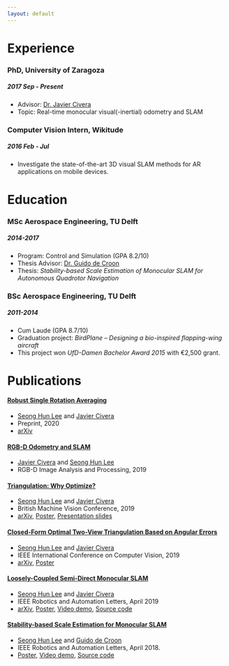 ```yaml
---
layout: default
---
```



# Experience
### PhD, University of Zaragoza 
##### 2017 Sep - Present
*    Advisor: [Dr. Javier Civera](http://webdiis.unizar.es/~jcivera/)
*    Topic: Real-time monocular visual(-inertial) odometry and SLAM

### Computer Vision Intern, Wikitude
##### 2016 Feb - Jul
*    Investigate the state-of-the-art 3D visual SLAM methods for AR applications on mobile devices.

# Education

### MSc Aerospace Engineering, TU Delft
##### 2014-2017
*    Program: Control and Simulation (GPA 8.2/10)
*    Thesis Advisor: [Dr. Guido de Croon](http://www.bene-guido.eu/wordpress/)
*    Thesis: _Stability-based Scale Estimation of Monocular SLAM for Autonomous Quadrotor Navigation_

### BSc Aerospace Engineering, TU Delft
##### 2011-2014
*    Cum Laude (GPA 8.7/10)
*    Graduation project: _BirdPlane – Designing a bio-inspired flapping-wing aircraft_ 
*    This project won _UfD-Damen Bachelor Award 2015_ with €2,500 grant.

# Publications
#### [Robust Single Rotation Averaging](http://arxiv.org/abs/2004.00732)
*    [Seong Hun Lee](https://seonghun-lee.github.io/) and [Javier Civera](http://webdiis.unizar.es/~jcivera/)
*    Preprint, 2020
*    [arXiv](http://arxiv.org/abs/2004.00732)

#### [RGB-D Odometry and SLAM](https://link.springer.com/chapter/10.1007/978-3-030-28603-3_6)
*    [Javier Civera](http://webdiis.unizar.es/~jcivera/) and [Seong Hun Lee](https://seonghun-lee.github.io/)
*    RGB-D Image Analysis and Processing, 2019


#### [Triangulation: Why Optimize?](https://bmvc2019.org/wp-content/uploads/papers/0331-paper.pdf)
*    [Seong Hun Lee](https://seonghun-lee.github.io/) and [Javier Civera](http://webdiis.unizar.es/~jcivera/)
*    British Machine Vision Conference, 2019
*    [arXiv](https://arxiv.org/abs/1907.11917), [Poster](pdf/bmvc2019_poster.pdf), [Presentation slides](pdf/TriangulationWhyOptimizePresentation.pdf)

#### [Closed-Form Optimal Two-View Triangulation Based on Angular Errors](http://openaccess.thecvf.com/content_ICCV_2019/html/Lee_Closed-Form_Optimal_Two-View_Triangulation_Based_on_Angular_Errors_ICCV_2019_paper.html)
*    [Seong Hun Lee](https://seonghun-lee.github.io/) and [Javier Civera](http://webdiis.unizar.es/~jcivera/)
*    IEEE International Conference on Computer Vision, 2019
*    [arXiv](https://arxiv.org/abs/1903.09115), [Poster](pdf/iccv2019_poster.pdf)

#### [Loosely-Coupled Semi-Direct Monocular SLAM](https://ieeexplore.ieee.org/document/8584894)
*    [Seong Hun Lee](https://seonghun-lee.github.io/) and [Javier Civera](http://webdiis.unizar.es/~jcivera/)
*    IEEE Robotics and Automation Letters, April 2019
*    [arXiv](https://arxiv.org/abs/1807.10073), [Poster](pdf/icra2019_poster.pdf), [Video demo](https://youtu.be/j7WnU7ZpZ8c), [Source code](https://github.com/sunghoon031/LCSD_SLAM)

#### [Stability-based Scale Estimation for Monocular SLAM](https://ieeexplore.ieee.org/document/8246525/)
*    [Seong Hun Lee](https://seonghun-lee.github.io/) and [Guido de Croon](http://www.bene-guido.eu/wordpress/)
*    IEEE Robotics and Automation Letters, April 2018. 
*    [Poster](pdf/icra2018_poster.pdf), [Video demo](https://www.youtube.com/playlist?list=PL_KSX9GOn2P8WK44QH_pIZuRbLFrMFiAP), [Source code](https://github.com/sunghoon031/stability_scale)


<!--


# "Text can be **bold**, _italic_, or ~~strikethrough~~.

[Link to another page](./another-page.html).

There should be whitespace between paragraphs.

There should be whitespace between paragraphs. We recommend including a README, or a file with information about your project.

# Header 1

This is a normal paragraph following a header. GitHub is a code hosting platform for version control and collaboration. It lets you and others work together on projects from anywhere.

## Header 2

> This is a blockquote following a header.
>
> When something is important enough, you do it even if the odds are not in your favor.

### Header 3

```js
// Javascript code with syntax highlighting.
var fun = function lang(l) {
  dateformat.i18n = require('./lang/' + l)
  return true;
}
```

```ruby
# Ruby code with syntax highlighting
GitHubPages::Dependencies.gems.each do |gem, version|
  s.add_dependency(gem, "= #{version}")
end
```

#### Header 4

*   This is an unordered list following a header.
*   This is an unordered list following a header.
*   This is an unordered list following a header.

##### Header 5

1.  This is an ordered list following a header.
2.  This is an ordered list following a header.
3.  This is an ordered list following a header.

###### Header 6

| head1        | head two          | three |
|:-------------|:------------------|:------|
| ok           | good swedish fish | nice  |
| out of stock | good and plenty   | nice  |
| ok           | good `oreos`      | hmm   |
| ok           | good `zoute` drop | yumm  |

### There's a horizontal rule below this.

* * *

### Here is an unordered list:

*   Item foo
*   Item bar
*   Item baz
*   Item zip

### And an ordered list:

1.  Item one
1.  Item two
1.  Item three
1.  Item four

### And a nested list:

- level 1 item
  - level 2 item
  - level 2 item
    - level 3 item
    - level 3 item
- level 1 item
  - level 2 item
  - level 2 item
  - level 2 item
- level 1 item
  - level 2 item
  - level 2 item
- level 1 item

### Small image

![Octocat](https://assets-cdn.github.com/images/icons/emoji/octocat.png)

### Large image

![Branching](https://guides.github.com/activities/hello-world/branching.png)


### Definition lists can be used with HTML syntax.

<dl>
<dt>Name</dt>
<dd>Godzilla</dd>
<dt>Born</dt>
<dd>1952</dd>
<dt>Birthplace</dt>
<dd>Japan</dd>
<dt>Color</dt>
<dd>Green</dd>
</dl>

```
Long, single-line code blocks should not wrap. They should horizontally scroll if they are too long. This line should be long enough to demonstrate this.
```

```
The final element.
```
-->
